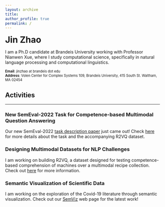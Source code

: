 ```yaml
---
layout: archive
title: 
author_profile: true
permalink: /
---
```


<span style="font-size:2em">**Jin Zhao**</span>

I am a Ph.D candidate at Brandeis University working 
with Professor Nianwen Xue, where I study computational science, 
specifically in natural language processing and computational linguistics. 

<span style="font-size:0.8em">**Email**: jinzhao at brandeis dot edu</span><br/>
<span style="font-size:0.8em">**Address**: Volen Center for Complex Systems 109,
Brandeis University, 415 South St.
Waltham, MA 02454</span>


## Activities
---
### New SemEval-2022 Task for Competence-based Multimodal Question Answering
Our new SemEval-2022 [task description paper](https://aclanthology.org/2022.semeval-1.176.pdf) just came out! 
Check [here](https://competitions.codalab.org/competitions/34056) for more details about the task and the accompanying R2VQ dataset.

### Designing Multimodal Datasets for NLP Challenges
I am working on building R2VQ, a dataset designed for testing competence-based comprehension of machines over a multimodal recipe collection.
Check out [here](https://competitions.codalab.org/competitions/34056) for more information.
### Semantic Visualization of Scientific Data
I am working on the exploration of the Covid-19 literature through semantic visualization. Check out
our [SemViz](https://www.semviz.org/) web page for the latest work!